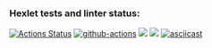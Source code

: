 ### Hexlet tests and linter status:
[![Actions Status](https://github.com/flickystyle/frontend-project-lvl2/workflows/hexlet-check/badge.svg)](https://github.com/flickystyle/frontend-project-lvl2/actions)
[![github-actions](https://github.com/flickystyle/frontend-project-lvl2/actions/workflows/my-action.yml/badge.svg)](https://github.com/flickystyle/frontend-project-lvl2/actions)
<a href="https://codeclimate.com/github/flickystyle/frontend-project-lvl2/maintainability"><img src="https://api.codeclimate.com/v1/badges/71aa804270a1649a7ca5/maintainability" /></a>
<a href="https://codeclimate.com/github/flickystyle/frontend-project-lvl2/test_coverage"><img src="https://api.codeclimate.com/v1/badges/71aa804270a1649a7ca5/test_coverage" /></a>
[![asciicast](https://asciinema.org/a/459013.svg)](https://asciinema.org/a/459013)